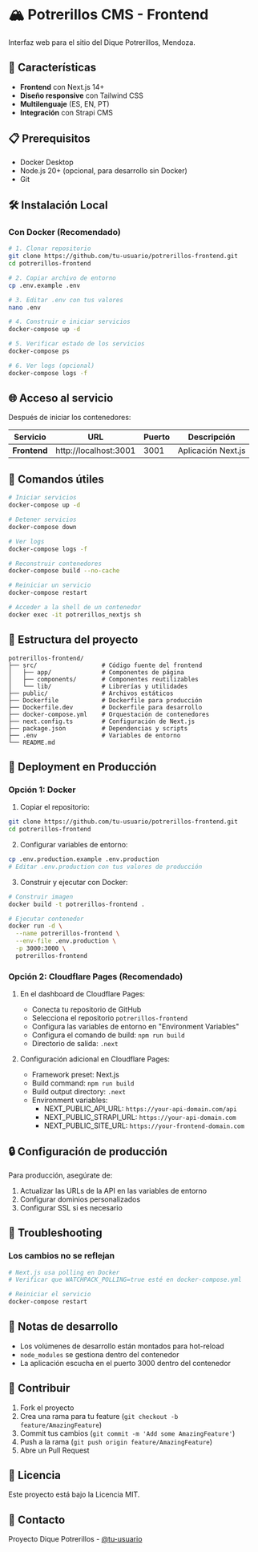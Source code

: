 # 🏔️ Potrerillos CMS - Frontend

Interfaz web para el sitio del Dique Potrerillos, Mendoza.

## 🚀 Características

- **Frontend** con Next.js 14+
- **Diseño responsive** con Tailwind CSS
- **Multilenguaje** (ES, EN, PT)
- **Integración** con Strapi CMS

## 📋 Prerequisitos

- Docker Desktop
- Node.js 20+ (opcional, para desarrollo sin Docker)
- Git

## 🛠️ Instalación Local

### Con Docker (Recomendado)
```bash
# 1. Clonar repositorio
git clone https://github.com/tu-usuario/potrerillos-frontend.git
cd potrerillos-frontend

# 2. Copiar archivo de entorno
cp .env.example .env

# 3. Editar .env con tus valores
nano .env

# 4. Construir e iniciar servicios
docker-compose up -d

# 5. Verificar estado de los servicios
docker-compose ps

# 6. Ver logs (opcional)
docker-compose logs -f
```

## 🌐 Acceso al servicio

Después de iniciar los contenedores:

| Servicio | URL | Puerto | Descripción |
|----------|-----|--------|-------------|
| **Frontend** | http://localhost:3001 | 3001 | Aplicación Next.js |

## 🔧 Comandos útiles

```bash
# Iniciar servicios
docker-compose up -d

# Detener servicios
docker-compose down

# Ver logs
docker-compose logs -f

# Reconstruir contenedores
docker-compose build --no-cache

# Reiniciar un servicio
docker-compose restart

# Acceder a la shell de un contenedor
docker exec -it potrerillos_nextjs sh
```

## 📂 Estructura del proyecto

```
potrerillos-frontend/
├── src/                  # Código fuente del frontend
│   ├── app/              # Componentes de página
│   ├── components/       # Componentes reutilizables
│   └── lib/              # Librerías y utilidades
├── public/               # Archivos estáticos
├── Dockerfile            # Dockerfile para producción
├── Dockerfile.dev        # Dockerfile para desarrollo
├── docker-compose.yml    # Orquestación de contenedores
├── next.config.ts        # Configuración de Next.js
├── package.json          # Dependencias y scripts
├── .env                  # Variables de entorno
└── README.md
```

## 🚀 Deployment en Producción

### Opción 1: Docker

1. Copiar el repositorio:
```bash
git clone https://github.com/tu-usuario/potrerillos-frontend.git
cd potrerillos-frontend
```

2. Configurar variables de entorno:
```bash
cp .env.production.example .env.production
# Editar .env.production con tus valores de producción
```

3. Construir y ejecutar con Docker:
```bash
# Construir imagen
docker build -t potrerillos-frontend .

# Ejecutar contenedor
docker run -d \
  --name potrerillos-frontend \
  --env-file .env.production \
  -p 3000:3000 \
  potrerillos-frontend
```

### Opción 2: Cloudflare Pages (Recomendado)

1. En el dashboard de Cloudflare Pages:
   - Conecta tu repositorio de GitHub
   - Selecciona el repositorio `potrerillos-frontend`
   - Configura las variables de entorno en "Environment Variables"
   - Configura el comando de build: `npm run build`
   - Directorio de salida: `.next`

2. Configuración adicional en Cloudflare Pages:
   - Framework preset: Next.js
   - Build command: `npm run build`
   - Build output directory: `.next`
   - Environment variables:
     - NEXT_PUBLIC_API_URL: `https://your-api-domain.com/api`
     - NEXT_PUBLIC_STRAPI_URL: `https://your-api-domain.com`
     - NEXT_PUBLIC_SITE_URL: `https://your-frontend-domain.com`

## 🔒 Configuración de producción

Para producción, asegúrate de:

1. Actualizar las URLs de la API en las variables de entorno
2. Configurar dominios personalizados
3. Configurar SSL si es necesario

## 🐛 Troubleshooting

### Los cambios no se reflejan
```bash
# Next.js usa polling en Docker
# Verificar que WATCHPACK_POLLING=true esté en docker-compose.yml

# Reiniciar el servicio
docker-compose restart
```

## 📝 Notas de desarrollo

- Los volúmenes de desarrollo están montados para hot-reload
- `node_modules` se gestiona dentro del contenedor
- La aplicación escucha en el puerto 3000 dentro del contenedor

## 🤝 Contribuir

1. Fork el proyecto
2. Crea una rama para tu feature (`git checkout -b feature/AmazingFeature`)
3. Commit tus cambios (`git commit -m 'Add some AmazingFeature'`)
4. Push a la rama (`git push origin feature/AmazingFeature`)
5. Abre un Pull Request

## 📄 Licencia

Este proyecto está bajo la Licencia MIT.

## 👥 Contacto

Proyecto Dique Potrerillos - [@tu-usuario](https://github.com/tu-usuario)